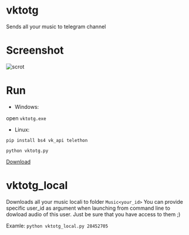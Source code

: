 # vktotg
Sends all your music to telegram channel

# Screenshot
![scrot](https://pp.userapi.com/c840120/v840120186/389f0/fzL77Diyu3o.jpg)

# Run

 - Windows:

 open `vktotg.exe`
 
 - Linux: 

 `pip install bs4 vk_api telethon`
 
 `python vktotg.py`


[Download](https://github.com/HaCk3Dq/vktotg/archive/master.zip)

# vktotg_local
Downloads all your music locali to folder `Music<your_id>`
You can provide specific user_id as argument when launching from command line to dowload audio of this user. Just be sure that you have access to them ;)

Examle:
 `python vktotg_local.py 28452705`